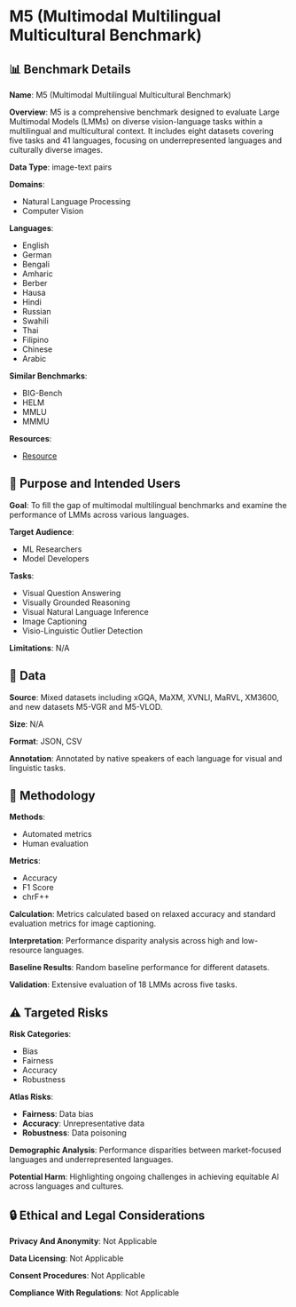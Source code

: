 # M5 (Multimodal Multilingual Multicultural Benchmark)

## 📊 Benchmark Details

**Name**: M5 (Multimodal Multilingual Multicultural Benchmark)

**Overview**: M5 is a comprehensive benchmark designed to evaluate Large Multimodal Models (LMMs) on diverse vision-language tasks within a multilingual and multicultural context. It includes eight datasets covering five tasks and 41 languages, focusing on underrepresented languages and culturally diverse images.

**Data Type**: image-text pairs

**Domains**:
- Natural Language Processing
- Computer Vision

**Languages**:
- English
- German
- Bengali
- Amharic
- Berber
- Hausa
- Hindi
- Russian
- Swahili
- Thai
- Filipino
- Chinese
- Arabic

**Similar Benchmarks**:
- BIG-Bench
- HELM
- MMLU
- MMMU

**Resources**:
- [Resource](https://arxiv.org/abs/2407.03791)

## 🎯 Purpose and Intended Users

**Goal**: To fill the gap of multimodal multilingual benchmarks and examine the performance of LMMs across various languages.

**Target Audience**:
- ML Researchers
- Model Developers

**Tasks**:
- Visual Question Answering
- Visually Grounded Reasoning
- Visual Natural Language Inference
- Image Captioning
- Visio-Linguistic Outlier Detection

**Limitations**: N/A

## 💾 Data

**Source**: Mixed datasets including xGQA, MaXM, XVNLI, MaRVL, XM3600, and new datasets M5-VGR and M5-VLOD.

**Size**: N/A

**Format**: JSON, CSV

**Annotation**: Annotated by native speakers of each language for visual and linguistic tasks.

## 🔬 Methodology

**Methods**:
- Automated metrics
- Human evaluation

**Metrics**:
- Accuracy
- F1 Score
- chrF++

**Calculation**: Metrics calculated based on relaxed accuracy and standard evaluation metrics for image captioning.

**Interpretation**: Performance disparity analysis across high and low-resource languages.

**Baseline Results**: Random baseline performance for different datasets.

**Validation**: Extensive evaluation of 18 LMMs across five tasks.

## ⚠️ Targeted Risks

**Risk Categories**:
- Bias
- Fairness
- Accuracy
- Robustness

**Atlas Risks**:
- **Fairness**: Data bias
- **Accuracy**: Unrepresentative data
- **Robustness**: Data poisoning

**Demographic Analysis**: Performance disparities between market-focused languages and underrepresented languages.

**Potential Harm**: Highlighting ongoing challenges in achieving equitable AI across languages and cultures.

## 🔒 Ethical and Legal Considerations

**Privacy And Anonymity**: Not Applicable

**Data Licensing**: Not Applicable

**Consent Procedures**: Not Applicable

**Compliance With Regulations**: Not Applicable
